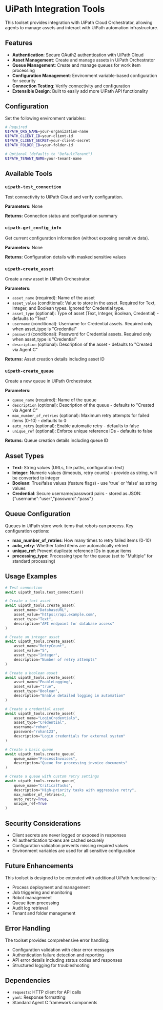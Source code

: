 # UiPath Integration Tools

This toolset provides integration with UiPath Cloud Orchestrator, allowing agents to manage assets and interact with UiPath automation infrastructure.

## Features

- **Authentication**: Secure OAuth2 authentication with UiPath Cloud
- **Asset Management**: Create and manage assets in UiPath Orchestrator
- **Queue Management**: Create and manage queues for work item processing
- **Configuration Management**: Environment variable-based configuration for security
- **Connection Testing**: Verify connectivity and configuration
- **Extensible Design**: Built to easily add more UiPath API functionality

## Configuration

Set the following environment variables:

```bash
# Required
UIPATH_ORG_NAME=your-organization-name
UIPATH_CLIENT_ID=your-client-id
UIPATH_CLIENT_SECRET=your-client-secret
UIPATH_FOLDER_ID=your-folder-id

# Optional (defaults to "DefaultTenant")
UIPATH_TENANT_NAME=your-tenant-name
```

## Available Tools

### `uipath-test_connection`
Test connectivity to UiPath Cloud and verify configuration.

**Parameters:** None

**Returns:** Connection status and configuration summary

### `uipath-get_config_info`
Get current configuration information (without exposing sensitive data).

**Parameters:** None

**Returns:** Configuration details with masked sensitive values

### `uipath-create_asset`
Create a new asset in UiPath Orchestrator.

**Parameters:**
- `asset_name` (required): Name of the asset
- `asset_value` (conditional): Value to store in the asset. Required for Text, Integer, and Boolean types. Ignored for Credential type.
- `asset_type` (optional): Type of asset (Text, Integer, Boolean, Credential) - defaults to "Text"
- `username` (conditional): Username for Credential assets. Required only when asset_type is "Credential"
- `password` (conditional): Password for Credential assets. Required only when asset_type is "Credential"
- `description` (optional): Description of the asset - defaults to "Created via Agent C"

**Returns:** Asset creation details including asset ID

### `uipath-create_queue`
Create a new queue in UiPath Orchestrator.

**Parameters:**
- `queue_name` (required): Name of the queue
- `description` (optional): Description of the queue - defaults to "Created via Agent C"
- `max_number_of_retries` (optional): Maximum retry attempts for failed items (0-10) - defaults to 0
- `auto_retry` (optional): Enable automatic retry - defaults to false
- `unique_ref` (optional): Enforce unique reference IDs - defaults to false

**Returns:** Queue creation details including queue ID

## Asset Types

- **Text**: String values (URLs, file paths, configuration text)
- **Integer**: Numeric values (timeouts, retry counts) - provide as string, will be converted to integer
- **Boolean**: True/false values (feature flags) - use 'true' or 'false' as string values
- **Credential**: Secure username/password pairs - stored as JSON: {"username":"user","password":"pass"}

## Queue Configuration

Queues in UiPath store work items that robots can process. Key configuration options:

- **max_number_of_retries**: How many times to retry failed items (0-10)
- **auto_retry**: Whether failed items are automatically retried
- **unique_ref**: Prevent duplicate reference IDs in queue items
- **processing_type**: Processing type for the queue (set to "Multiple" for standard processing)

## Usage Examples

```python
# Test connection
await uipath_tools.test_connection()

# Create a text asset
await uipath_tools.create_asset(
    asset_name="DatabaseURL",
    asset_value="https://api.example.com",
    asset_type="Text",
    description="API endpoint for database access"
)

# Create an integer asset
await uipath_tools.create_asset(
    asset_name="RetryCount",
    asset_value="5",
    asset_type="Integer",
    description="Number of retry attempts"
)

# Create a boolean asset
await uipath_tools.create_asset(
    asset_name="EnableLogging",
    asset_value="true",
    asset_type="Boolean",
    description="Enable detailed logging in automation"
)

# Create a credential asset
await uipath_tools.create_asset(
    asset_name="LoginCredentials",
    asset_type="Credential",
    username="rohan",
    password="rohan123",
    description="Login credentials for external system"
)

# Create a basic queue
await uipath_tools.create_queue(
    queue_name="ProcessInvoices",
    description="Queue for processing invoice documents"
)

# Create a queue with custom retry settings
await uipath_tools.create_queue(
    queue_name="CriticalTasks",
    description="High-priority tasks with aggressive retry",
    max_number_of_retries=3,
    auto_retry=True,
    unique_ref=True
)
```

## Security Considerations

- Client secrets are never logged or exposed in responses
- All authentication tokens are cached securely
- Configuration validation prevents missing required values
- Environment variables are used for all sensitive configuration

## Future Enhancements

This toolset is designed to be extended with additional UiPath functionality:

- Process deployment and management
- Job triggering and monitoring
- Robot management
- Queue item processing
- Audit log retrieval
- Tenant and folder management

## Error Handling

The toolset provides comprehensive error handling:

- Configuration validation with clear error messages
- Authentication failure detection and reporting
- API error details including status codes and responses
- Structured logging for troubleshooting

## Dependencies

- `requests`: HTTP client for API calls
- `yaml`: Response formatting
- Standard Agent C framework components